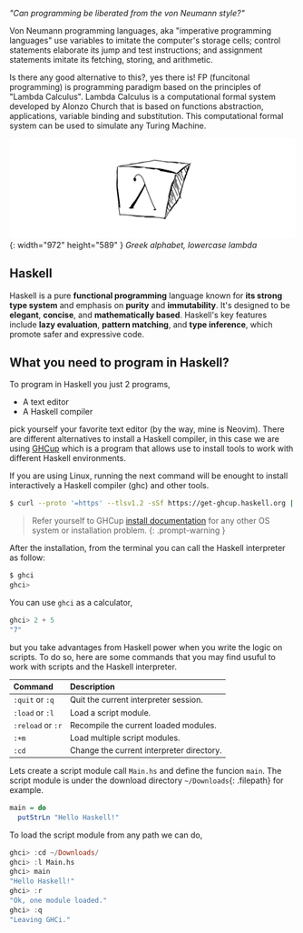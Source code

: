 *"Can programming be liberated from the von Neumann style?"*

Von Neumann programming languages, aka "imperative programming languages" use
variables to imitate the computer's storage cells; control statements elaborate
its jump and test instructions; and assignment statements imitate its fetching,
storing, and arithmetic.

Is there any good alternative to this?, yes there is! FP (funcitonal
programming) is programming paradigm based on the principles of "Lambda
Calculus". Lambda Calculus is a computational formal system developed by Alonzo
Church that is based on functions abstraction, applications, variable binding
and substitution. This computational formal system  can be used to simulate any
Turing Machine.

![Desktop View](/assets/img/2023-08-23-a-brief-haskell-introduction/lambda.png){: width="972" height="589" }
_Greek alphabet, lowercase lambda_

## Haskell

Haskell is a pure **functional programming** language known for **its
strong type system** and emphasis on **purity** and **immutability**. It's designed
to be **elegant**, **concise**, and **mathematically based**. Haskell's key features
include **lazy evaluation**, **pattern matching**, and **type inference**, which
promote safer and expressive code.

## What you need to program in Haskell?

To program in Haskell you just 2 programs,

- A text editor
- A Haskell compiler

pick yourself your favorite text editor (by the way, mine is Neovim). There are
different alternatives to install a Haskell compiler, in this case we are using
[GHCup](https://www.haskell.org/ghcup/) which is a program that allows use to
install tools to work with different Haskell environments.

If you are using Linux, running the next command will be enought to install
interactively a Haskell compiler (ghc) and other tools.

```bash
$ curl --proto '=https' --tlsv1.2 -sSf https://get-ghcup.haskell.org | sh
```

> Refer yourself to GHCup
> [install documentation](https://www.haskell.org/ghcup/install/) for any other
> OS system or installation problem.
{: .prompt-warning }

After the installation, from the terminal you can call the Haskell interpreter as follow:

```bash
$ ghci
ghci>
```

You can use `ghci` as a calculator,

```haskell
ghci> 2 + 5
"7"
```

but you take advantages from Haskell power when you write the logic on scripts.
To do so, here are some commands that you may find usuful to work with scripts
and the Haskell interpreter.

| Command                      | Description      |
|:-----------------------------|:-----------------|
| `:quit` or `:q`              | Quit the current interpreter session.    |
| `:load` or `:l`              | Load a script module.                    |
| `:reload` or `:r`            | Recompile the current loaded modules.    |
| `:+m`                        | Load multiple script modules.            |
| `:cd`                        | Change the current interpreter directory.|

Lets create a script module call `Main.hs` and define the funcion `main`. The
script module is under the download directory `~/Downloads`{: .filepath} for
example.

```haskell
main = do
  putStrLn "Hello Haskell!"
```

To load the script module from any path we can do,

```haskell
ghci> :cd ~/Downloads/
ghci> :l Main.hs
ghci> main
"Hello Haskell!"
ghci> :r
"Ok, one module loaded."
ghci> :q
"Leaving GHCi."
```
